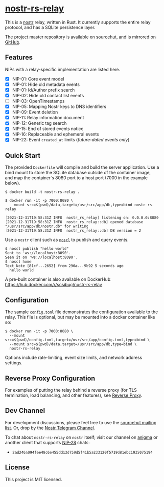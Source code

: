 # [nostr-rs-relay](https://git.sr.ht/~gheartsfield/nostr-rs-relay)

This is a [nostr](https://github.com/fiatjaf/nostr) relay, written in
Rust.  It currently supports the entire relay protocol, and has a
SQLite persistence layer.

The project master repository is available on
[sourcehut](https://sr.ht/~gheartsfield/nostr-rs-relay/), and is
mirrored on [GitHub](https://github.com/scsibug/nostr-rs-relay).

## Features

NIPs with a relay-specific implementation are listed here.

- [x] NIP-01: Core event model
- [x] NIP-01: Hide old metadata events
- [x] NIP-01: Id/Author prefix search
- [x] NIP-02: Hide old contact list events
- [ ] NIP-03: OpenTimestamps
- [x] NIP-05: Mapping Nostr keys to DNS identifiers
- [x] NIP-09: Event deletion
- [x] NIP-11: Relay information document
- [x] NIP-12: Generic tag search
- [x] NIP-15: End of stored events notice
- [x] NIP-16: Replaceable and ephemeral events
- [x] NIP-22: Event `created_at` limits (_future-dated events only_)

## Quick Start

The provided `Dockerfile` will compile and build the server
application.  Use a bind mount to store the SQLite database outside of
the container image, and map the container's 8080 port to a host port
(7000 in the example below).

```console
$ docker build -t nostr-rs-relay .

$ docker run -it -p 7000:8080 \
  --mount src=$(pwd)/data,target=/usr/src/app/db,type=bind nostr-rs-relay

[2021-12-31T19:58:31Z INFO  nostr_rs_relay] listening on: 0.0.0.0:8080
[2021-12-31T19:58:31Z INFO  nostr_rs_relay::db] opened database "/usr/src/app/db/nostr.db" for writing
[2021-12-31T19:58:31Z INFO  nostr_rs_relay::db] DB version = 2
```

Use a `nostr` client such as
[`noscl`](https://github.com/fiatjaf/noscl) to publish and query
events.

```console
$ noscl publish "hello world"
Sent to 'ws://localhost:8090'.
Seen it on 'ws://localhost:8090'.
$ noscl home
Text Note [81cf...2652] from 296a...9b92 5 seconds ago
  hello world
```

A pre-built container is also available on DockerHub:
https://hub.docker.com/r/scsibug/nostr-rs-relay

## Configuration

The sample [`config.toml`](config.toml) file demonstrates the
configuration available to the relay.  This file is optional, but may
be mounted into a docker container like so:

```console
$ docker run -it -p 7000:8080 \
  --mount src=$(pwd)/config.toml,target=/usr/src/app/config.toml,type=bind \
  --mount src=$(pwd)/data,target=/usr/src/app/db,type=bind \
  nostr-rs-relay
```

Options include rate-limiting, event size limits, and network address
settings.

## Reverse Proxy Configuration

For examples of putting the relay behind a reverse proxy (for TLS
termination, load balancing, and other features), see [Reverse
Proxy](reverse-proxy.md).

## Dev Channel

For development discussions, please feel free to use the [sourcehut
mailing list](https://lists.sr.ht/~gheartsfield/nostr-rs-relay-devel).
Or, drop by the [Nostr Telegram Channel](https://t.me/nostr_protocol).

To chat about `nostr-rs-relay` on `nostr` itself; visit our channel on [anigma](https://anigma.io/) or another client that supports [NIP-28](https://github.com/nostr-protocol/nips/blob/master/28.md) chats:
 * `2ad246a094fee48c6e455dd13d759d5f41b5a233120f5719d81ebc1935075194`

License
---
This project is MIT licensed.

